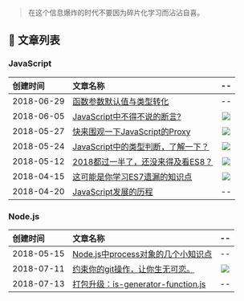 > 在这个信息爆炸的时代不要因为碎片化学习而沾沾自喜。

## 🎉 文章列表

### JavaScript

| 创建时间 | 文章名称  | -- |
| :------ | :------------------------------------------------------------------------------- | :---: |
| 2018-06-29 | [函数参数默认值与类型转化](https://github.com/15751165579/Blog/issues/8) | -- |
| 2018-06-05 | [JavaScript中不得不说的断言?](https://github.com/15751165579/Blog/issues/7) | [![](https://badge.juejin.im/entry/5b1684676fb9a01e6c0b391d/likes.svg?style=plastic)](https://juejin.im/post/5b1683bee51d4506d73f176b) |
| 2018-05-27 | [快来围观一下JavaScript的Proxy](https://github.com/15751165579/Blog/issues/6)  | [![](https://badge.juejin.im/entry/5b0938166fb9a07ac23b3118/likes.svg?style=plastic)](https://juejin.im/post/5b09234d6fb9a07acf569905) |
| 2018-05-24 | [JavaScript中的类型判断，了解一下？](https://github.com/15751165579/Blog/issues/5) | [![](https://badge.juejin.im/entry/5b055559f265da0b7e0ca334/likes.svg?style=plastic)](https://juejin.im/post/5b0554c86fb9a07acb3d3ddc) |
| 2018-05-12 | [2018都过一半了，还没来得及看ES8？](https://github.com/15751165579/Blog/issues/3) | [![](https://badge.juejin.im/entry/5af56e1c6fb9a07aae153cc9/likes.svg?style=plastic)](https://juejin.im/post/5af564cff265da0b7c07552f) |
| 2018-04-15 | [这可能是你学习ES7遗漏的知识点](https://github.com/15751165579/Blog/issues/2) | [![](https://badge.juejin.im/entry/5adc3a336fb9a07aa349d6f2/likes.svg?style=plastic)](https://juejin.im/post/5adc38c0f265da0ba17c179f) |
| 2018-04-20 | [JavaScript发展的历程](https://github.com/15751165579/Blog/issues/1) | -- |


### Node.js

| 创建时间 | 文章名称 | -- |
| :--- | :--------------------------------------------------------------------------- | :---: |
| 2018-05-15 | [Node.js中process对象的几个小知识点](https://github.com/15751165579/Blog/issues/4) | -- |
| 2018-07-11 | [约束你的git操作，让你生无可恋。](https://github.com/15751165579/Blog/issues/9) | [![](https://badge.juejin.im/entry/5b44ed06f265da0f65236eec/likes.svg?style=plastic)](https://juejin.im/post/5b44d0cc5188251aa0162abe) |
| 2018-07-13 | [打包升级：is-generator-function.js](https://github.com/15751165579/Blog/issues/10) | -- |